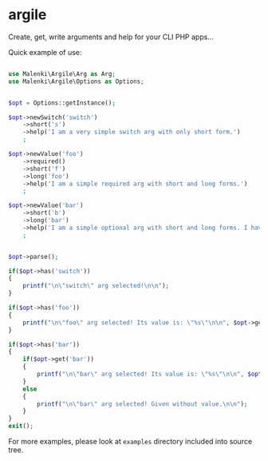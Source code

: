 argile
======

Create, get, write arguments and help for your CLI PHP apps…

Quick example of use:

``` php

use Malenki\Argile\Arg as Arg;
use Malenki\Argile\Options as Options;


$opt = Options::getInstance();

$opt->newSwitch('switch')
    ->short('s')
    ->help('I am a very simple switch arg with only short form.')
    ;

$opt->newValue('foo')
    ->required()
    ->short('f')
    ->long('foo')
    ->help('I am a simple required arg with short and long forms.')
    ;

$opt->newValue('bar')
    ->short('b')
    ->long('bar')
    ->help('I am a simple optional arg with short and long forms. I have custom help variable too.', 'something')
    ;


$opt->parse();

if($opt->has('switch'))
{
    printf("\n\"switch\" arg selected!\n\n");
}

if($opt->has('foo'))
{
    printf("\n\"foo\" arg selected! Its value is: \"%s\"\n\n", $opt->get('foo'));
}

if($opt->has('bar'))
{
    if($opt->get('bar'))
    {
        printf("\n\"bar\" arg selected! Its value is: \"%s\"\n\n", $opt->get('bar'));
    }
    else
    {
        printf("\n\"bar\" arg selected! Given without value.\n\n");
    }
}
exit();
```

For more examples, please look at `examples` directory included into source tree.
